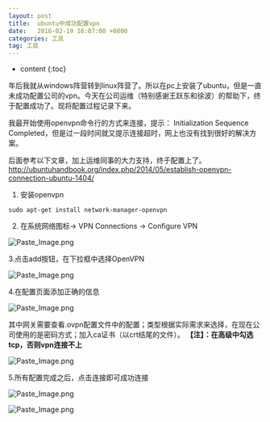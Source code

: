 ```yaml
---
layout: post
title:  ubuntu中成功配置vpn
date:   2016-02-19 16:07:00 +0800
categories: 工具
tag: 工具
---
```


* content
{:toc}

年后我就从windows阵营转到linux阵营了。所以在pc上安装了ubuntu，但是一直未成功配置公司的vpn。今天在公司运维（特别感谢王跃东和徐波）的帮助下，终于配置成功了。现将配置过程记录下来。

我最开始使用openvpn命令行的方式来连接，提示： Initialization Sequence Completed，但是过一段时间就又提示连接超时，网上也没有找到很好的解决方案。

后面参考以下文章，加上运维同事的大力支持，终于配置上了。
http://ubuntuhandbook.org/index.php/2014/05/establish-openvpn-connection-ubuntu-1404/

1. 安装openvpn
```
sudo apt-get install network-manager-openvpn
```

2. 在系统网络图标-> VPN Connections -> Configure VPN

![Paste_Image.png](http://upload-images.jianshu.io/upload_images/845143-4dcec3e7ffb505e7.png)

3.点击add按钮，在下拉框中选择OpenVPN

![Paste_Image.png](http://upload-images.jianshu.io/upload_images/845143-c28fdd3f8218987c.png)

4.在配置页面添加正确的信息

![Paste_Image.png](http://upload-images.jianshu.io/upload_images/845143-87262e6a3eb7ca87.png)

其中网关需要查看.ovpn配置文件中的配置；类型根据实际需求来选择，在现在公司使用的是密码方式；加入ca证书（以crt结尾的文件）。
**【注】：在高级中勾选tcp，否则vpn连接不上**

![Paste_Image.png](http://upload-images.jianshu.io/upload_images/845143-c8142c7838752c3d.png)

5.所有配置完成之后，点击连接即可成功连接

![Paste_Image.png](http://upload-images.jianshu.io/upload_images/845143-8f530c798432e6fb.png)

![Paste_Image.png](http://upload-images.jianshu.io/upload_images/845143-d1ac0653d54c6634.png)